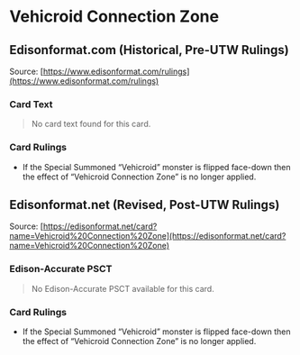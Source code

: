 # Vehicroid Connection Zone

## Edisonformat.com (Historical, Pre-UTW Rulings)

Source: [https://www.edisonformat.com/rulings](https://www.edisonformat.com/rulings)

### Card Text

> No card text found for this card.

### Card Rulings

*   If the Special Summoned “Vehicroid” monster is flipped face-down then the effect of “Vehicroid Connection Zone” is no longer applied.

## Edisonformat.net (Revised, Post-UTW Rulings)

Source: [https://edisonformat.net/card?name=Vehicroid%20Connection%20Zone](https://edisonformat.net/card?name=Vehicroid%20Connection%20Zone)

### Edison-Accurate PSCT

> No Edison-Accurate PSCT available for this card.

### Card Rulings

*   If the Special Summoned “Vehicroid” monster is flipped face-down then the effect of “Vehicroid Connection Zone” is no longer applied.
            
